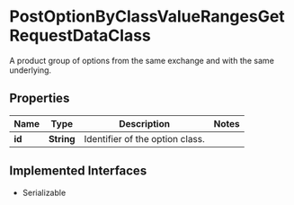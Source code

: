 

# PostOptionByClassValueRangesGetRequestDataClass

A product group of options from the same exchange and with the same underlying.

## Properties

Name | Type | Description | Notes
------------ | ------------- | ------------- | -------------
**id** | **String** | Identifier of the option class. | 


## Implemented Interfaces

* Serializable


